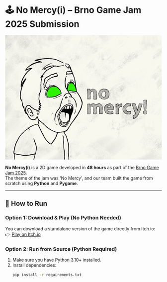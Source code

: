 # 🕹️ No Mercy(i) – Brno Game Jam 2025 Submission

![screenshot](assets/Game-Cover.png)

**No Mercy(i)** is a 2D game developed in **48 hours** as part of the [Brno Game Jam 2025](https://itch.io/jam/brno-game-jam-2025/rate/3510714).  
The theme of the jam was 'No Mercy', and our team built the game from scratch using **Python** and **Pygame**.

---

## 🚀 How to Run

### Option 1: Download & Play (No Python Needed)

You can download a standalone version of the game directly from Itch.io:  
👉 [Play on Itch.io](https://itch.io/jam/brno-game-jam-2025/rate/3510714)

### Option 2: Run from Source (Python Required)

1. Make sure you have Python 3.10+ installed.
2. Install dependencies:
   ```bash
   pip install -r requirements.txt
